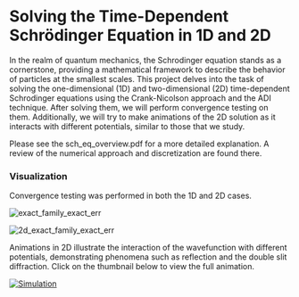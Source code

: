 # Solving the Time-Dependent Schrödinger Equation in 1D and 2D
In the realm of quantum mechanics, the Schrodinger equation stands as a cornerstone, providing a mathematical framework to describe the behavior of particles at the smallest scales. This project delves into the task of solving the one-dimensional (1D) and two-dimensional (2D) time-dependent Schrodinger equations using the Crank-Nicolson approach and the ADI technique. After solving them, we will perform convergence testing on them. Additionally, we will try to make animations of the 2D solution as it interacts with different potentials, similar to those that we study. 

Please see the sch_eq_overview.pdf for a more detailed explanation. A review of the numerical approach and discretization are found there. 

### Visualization
Convergence testing was performed in both the 1D and 2D cases. 

![exact_family_exact_err](https://github.com/user-attachments/assets/2aba79f8-e6a7-435f-a1ae-2f345f8102d6)

![2d_exact_family_exact_err](https://github.com/user-attachments/assets/8760ac8e-3f29-4957-9476-dccd65067bbd)

Animations in 2D illustrate the interaction of the wavefunction with different potentials, demonstrating phenomena such as reflection and the double slit diffraction. Click on the thumbnail below to view the full animation.

[![Simulation](https://img.youtube.com/vi/c1TDAxyp3qQ/0.jpg)](https://www.youtube.com/watch?v=c1TDAxyp3qQ)




